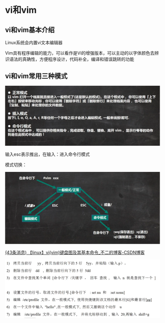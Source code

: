 # vi和vim

## vi和vim基本介绍

Linux系统会内置vi文本编辑器

Vim具有程序编辑的能力，可以看作是Vi的增强版本，可以主动的以字体颜色去辨识语法的真确性，方便程序设计，代码补全，编译和错误跳转的功能

## vi和vim常用三种模式

![1646473328699](img/1646473328699.png)

输入esc表示推出，在输入：进入命令行模式

模式切换：

![1646473749341](img/1646473749341.png)

 [(43条消息) 【linux】vi(vim)键盘图及其基本命令_不二的博客-CSDN博客](https://blog.csdn.net/rocling/article/details/82820782) 

![1646481468595](img/1646481468595.png)

